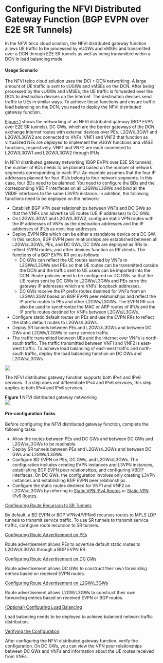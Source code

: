 Configuring the NFVI Distributed Gateway Function (BGP EVPN over E2E SR Tunnels)
================================================================================

In the NFVI telco cloud solution, the NFVI distributed gateway function allows UE traffic to be processed by vUGWs and vMSEs and transmitted over a DCN through E2E SR tunnels as well as being transmitted within a DCN in load balancing mode.

#### Usage Scenario

The NFVI telco cloud solution uses the DCI + DCN networking. A large amount of UE traffic is sent to vUGWs and vMSEs on the DCN. After being processed by the vUGWs and vMSEs, the UE traffic is forwarded over the DCN to destination devices on the Internet. The destination devices send traffic to UEs in similar ways. To achieve these functions and ensure traffic load balancing on the DCN, you need to deploy the NFVI distributed gateway function.

[Figure 1](#EN-US_TASK_0172370587__fig_dc_vrp_evpn_cfg_014101) shows the networking of an NFVI distributed gateway (BGP EVPN over E2E SR tunnels). DC GWs, which are the border gateways of the DCN, exchange Internet routes with external devices over PEs. L2GW/L3GW1 and L2GW/L3GW2 are connected to VNFs. VNF1 and VNF2 that function as virtualized NEs are deployed to implement the vUGW functions and vMSE functions, respectively. VNF1 and VNF2 are each connected to L2GW/L3GW1 and L2GW/L3GW2 through IPUs.

In NFVI distributed gateway networking (BGP EVPN over E2E SR tunnels), the number of BDs needs to be planned based on the number of network segments corresponding to each IPU. An example assumes that the four IP addresses planned for four IPUs belong to four network segments. In this case, four BDs need to be planned. You need to configure the BDs and the corresponding VBDIF interfaces on all L2GWs/L3GWs and bind all the VBDIF interfaces to the same L3VPN instance. In addition, the following functions need to be deployed on the network:

* Establish BGP VPN peer relationships between VNFs and DC GWs so that the VNFs can advertise UE routes (UE IP addresses) to DC GWs.
* On L2GW/L3GW1 and L2GW/L3GW2, configure static VPN routes with the IP addresses of VNFs as the destination addresses and the IP addresses of IPUs as next-hop addresses.
* Deploy EVPN RRs which can be either a standalone device or a DC GW. In this section, BGP EVPN peer relationships are established between all L2GWs/L3GWs, PEs, and DC GWs, DC GWs are deployed as RRs to reflect EVPN routes, and other devices function as RR clients. The functions of a BGP EVPN RR are as follows:
  + DC GWs can reflect the UE routes learned by VNFs to L2GWs/L3GWs and PEs so that UE routes can be transmitted outside the DCN and the traffic sent to UE users can be imported into the DCN. Route-policies need to be configured on DC GWs so that the UE routes sent by DC GWs to L2GWs/L3GWs and PEs carry the gateway IP addresses which are VNFs' loopback addresses.
  + DC GWs receive the IP prefix routes destined for VNFs from an L2GW/L3GW based on BGP EVPN peer relationships and reflect the IP prefix routes to PEs and other L2GWs/L3GWs. The EVPN RR can also be used to synchronize the MAC or ARP routes of IPUs and the IP prefix routes destined for VNFs between L2GWs/L3GWs.
* Configure static default routes on PEs and use the EVPN RRs to reflect the static default routes to L2GWs/L3GWs.
* Deploy SR tunnels between PEs and L2GWs/L3GWs and between DC GWs and L2GWs/L3GWs to carry service traffic.
* The traffic transmitted between UEs and the Internet over VNFs is north-south traffic. The traffic transmitted between VNF1 and VNF2 is east-west traffic. To achieve load balancing of east-west traffic and north-south traffic, deploy the load balancing function on DC GWs and L2GWs/L3GWs.

![](../../../../public_sys-resources/note_3.0-en-us.png) 

The NFVI distributed gateway function supports both IPv4 and IPv6 services. If a step does not differentiate IPv4 and IPv6 services, this step applies to both IPv4 and IPv6 services.


**Figure 1** NFVI distributed gateway networking  
![](images/fig_dc_vrp_evpn_feature_002101.png)
#### Pre-configuration Tasks

Before configuring the NFVI distributed gateway function, complete the following tasks:

* Allow the routes between PEs and DC GWs and between DC GWs and L2GWs/L3GWs to be reachable.
* Deploy SR tunnels between PEs and L2GWs/L3GWs and between DC GWs and L2GWs/L3GWs.
* Configure BD EVPN on PEs, DC GWs, and L2GWs/L3GWs. The configuration includes creating EVPN instances and L3VPN instances, establishing BGP EVPN peer relationships, and configuring VBDIF interfaces. On DC GWs, the configuration involves only creating L3VPN instances and establishing BGP EVPN peer relationships.
* Configure the static routes destined for VNF1 and VNF2 on L2GWs/L3GWs by referring to [Static VPN IPv4 Routes](dc_vrp_static-route_disjoin_cfg_0004.html) or [Static VPN IPv6 Routes](dc_vrp_static-route_disjoin_cfg_0009.html).


[Configuring Route Recursion to SR Tunnels](../../../../software/nev8r10_vrpv8r16/user/vrp/dc_vrp_evpn_cfg_0142.html)

By default, a BD EVPN or BGP VPNv4/VPNv6 recurses routes to MPLS LDP tunnels to transmit service traffic. To use SR tunnels to transmit service traffic, configure route recursion to SR tunnels.

[Configuring Route Advertisement on PEs](../../../../software/nev8r10_vrpv8r16/user/vrp/dc_vrp_evpn_cfg_0147.html)

Route advertisement allows PEs to advertise default static routes to L2GWs/L3GWs through a BGP EVPN RR.

[Configuring Route Advertisement on DC GWs](../../../../software/nev8r10_vrpv8r16/user/vrp/dc_vrp_evpn_cfg_0143.html)

Route advertisement allows DC GWs to construct their own forwarding entries based on received EVPN routes.

[Configuring Route Advertisement on L2GW/L3GWs](../../../../software/nev8r10_vrpv8r16/user/vrp/dc_vrp_evpn_cfg_0144.html)

Route advertisement allows L2GW/L3GWs to construct their own forwarding entries based on received EVPN or BGP routes.

[(Optional) Configuring Load Balancing](../../../../software/nev8r10_vrpv8r16/user/vrp/dc_vrp_evpn_cfg_0145.html)

Load balancing needs to be deployed to achieve balanced network traffic distribution.

[Verifying the Configuration](../../../../software/nev8r10_vrpv8r16/user/vrp/dc_vrp_evpn_cfg_0146.html)

After configuring the NFVI distributed gateway function, verify the configuration. On DC GWs, you can view the VPN peer relationships between DC GWs and VNFs and information about the UE routes received from VNFs.